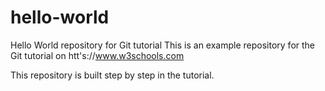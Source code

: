 # hello-world
Hello World repository for Git tutorial
This is an example repository for the Git tutorial on htt's://www.w3schools.com

This repository is built step by step in the tutorial.
